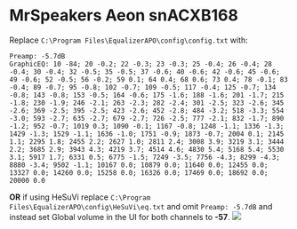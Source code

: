 # MrSpeakers Aeon snACXB168
Replace `C:\Program Files\EqualizerAPO\config\config.txt` with:
```
Preamp: -5.7dB
GraphicEQ: 10 -84; 20 -0.2; 22 -0.3; 23 -0.3; 25 -0.4; 26 -0.4; 28 -0.4; 30 -0.4; 32 -0.5; 35 -0.5; 37 -0.6; 40 -0.6; 42 -0.6; 45 -0.6; 49 -0.6; 52 -0.5; 56 -0.2; 59 0.1; 64 0.4; 68 0.6; 73 0.4; 78 -0.1; 83 -0.4; 89 -0.7; 95 -0.8; 102 -0.7; 109 -0.5; 117 -0.4; 125 -0.7; 134 -0.8; 143 -0.8; 153 -0.5; 164 -0.6; 175 -1.6; 188 -1.6; 201 -1.7; 215 -1.8; 230 -1.9; 246 -2.1; 263 -2.3; 282 -2.4; 301 -2.5; 323 -2.6; 345 -2.6; 369 -2.5; 395 -2.5; 423 -2.6; 452 -2.8; 484 -3.2; 518 -3.3; 554 -3.0; 593 -2.7; 635 -2.7; 679 -2.7; 726 -2.5; 777 -2.1; 832 -1.7; 890 -1.2; 952 -0.7; 1019 0.3; 1090 -0.1; 1167 -0.8; 1248 -1.1; 1336 -1.3; 1429 -1.3; 1529 -1.1; 1636 -1.0; 1751 -0.9; 1873 -0.7; 2004 0.1; 2145 1.1; 2295 1.8; 2455 2.2; 2627 1.0; 2811 2.4; 3008 3.9; 3219 3.1; 3444 2.2; 3685 2.9; 3943 4.3; 4219 3.7; 4514 4.6; 4830 5.4; 5168 5.4; 5530 3.1; 5917 1.7; 6331 0.5; 6775 -1.5; 7249 -3.5; 7756 -4.3; 8299 -4.3; 8880 -3.4; 9502 -1.1; 10167 0.0; 10879 0.0; 11640 0.0; 12455 0.0; 13327 0.0; 14260 0.0; 15258 0.0; 16326 0.0; 17469 0.0; 18692 0.0; 20000 0.0
```
**OR** if using HeSuVi replace `C:\Program Files\EqualizerAPO\config\HeSuVi\eq.txt` and omit `Preamp: -5.7dB` and instead set Global volume in the UI for both channels to **-57**.
![](https://raw.githubusercontent.com/jaakkopasanen/AutoEq/master/results/Innerfidelity%202017/innerfidelity/onear/MrSpeakers%20Aeon%20snACXB168/MrSpeakers%20Aeon%20snACXB168.png)
